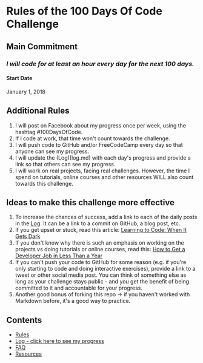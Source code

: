 # Rules of the 100 Days Of Code Challenge

## Main Commitment
### *I will code for at least an hour every day for the next 100 days.*

#### Start Date
January 1, 2018

## Additional Rules
1. I will post on Facebook about my progress once per week, using the hashtag #100DaysOfCode.
2. If I code at work, that time won't count towards the challenge.
3. I will push code to GitHub and/or FreeCodeCamp every day so that anyone can see my progress.
4. I will update the (Log)[log.md] with each day's progress and provide a link so that others can see my progress.
5. I will work on real projects, facing real challenges. However, the time I spend on tutorials, online courses and other resources WILL also count towards this challenge.


## Ideas to make this challenge more effective
1. To increase the chances of success, add a link to each of the daily posts in the [Log](log.md). It can be a link to a commit on GitHub, a blog post, etc.
2. If you get upset or stuck, read this article: [Learning to Code: When It Gets Dark](https://medium.freecodecamp.com/learning-to-code-when-it-gets-dark-e485edfb58fd)
3. If you don't know why there is such an emphasis on working on the projects vs doing tutorials or online courses, read this: [How to Get a Developer Job in Less Than a Year](https://medium.freecodecamp.com/how-to-get-a-developer-job-in-less-than-a-year-c27bbfe71645)
4. If you can't push your code to GitHub for some reason (e.g. if you're only starting to code and doing interactive exercises), provide a link to a tweet or other social media post. You can think of something else as long as your challenge stays public - and you get the benefit of being committed to it and accountable for your progress.
5. Another good bonus of forking this repo -> if you haven't worked with Markdown before, it's a good way to practice.

## Contents
* [Rules](rules.md)
* [Log - click here to see my progress](log.md)
* [FAQ](FAQ.md)
* [Resources](resources.md)
